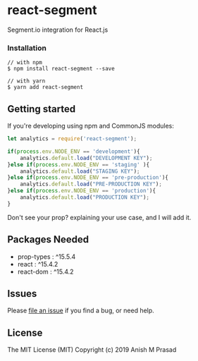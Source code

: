 # react-segment
Segment.io integration for React.js


### Installation

```
// with npm
$ npm install react-segment --save

// with yarn
$ yarn add react-segment
```

Getting started
---------------

If you're developing using npm and CommonJS modules:

```jsx
let analytics = require('react-segment');

if(process.env.NODE_ENV == 'development'){
    analytics.default.load("DEVELOPMENT KEY");
}else if(process.env.NODE_ENV == 'staging' ){
    analytics.default.load("STAGING KEY");
}else if(process.env.NODE_ENV == 'pre-production'){
    analytics.default.load("PRE-PRODUCTION KEY");
}else if(process.env.NODE_ENV == 'production'){
    analytics.default.load("PRODUCTION KEY");
}
```

Don't see your prop? explaining your use case, and I will add it.

Packages Needed
---------------
* prop-types : ^15.5.4
* react : ^15.4.2
* react-dom : ^15.4.2


Issues
------
Please [file an issue](https://github.com/Anishmprasad/react-segment/issues) if you find a bug, or need help.


License
-------
The MIT License (MIT)
Copyright (c) 2019 Anish M Prasad
